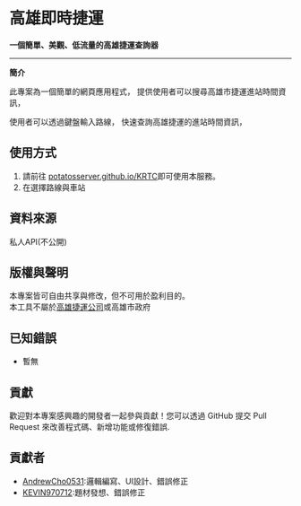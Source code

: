 # 高雄即時捷運

**一個簡單、美觀、低流量的高雄捷運查詢器**

---

**簡介**

此專案為一個簡單的網頁應用程式，
提供使用者可以搜尋高雄市捷運進站時間資訊，

使用者可以透過鍵盤輸入路線，
快速查詢高雄捷運的進站時間資訊，

## 使用方式

1. 請前往 [potatosserver.github.io/KRTC](potatosserver.github.io/KRTC/)即可使用本服務。
2. 在選擇路線與車站

## 資料來源

私人API(不公開)

## 版權與聲明

本專案皆可自由共享與修改，但不可用於盈利目的。  
本工具不屬於[高雄捷運公司](https://www.krtc.com.tw/)或高雄市政府

## 已知錯誤

* 暫無


## 貢獻

歡迎對本專案感興趣的開發者一起參與貢獻！您可以透過 GitHub 提交 Pull Request 來改善程式碼、新增功能或修復錯誤.

## 貢獻者

* [AndrewCho0531](https://github.com/AndrewCho0531):邏輯編寫、UI設計、錯誤修正
* [KEVIN970712](https://github.com/KEVIN970712):題材發想、錯誤修正
